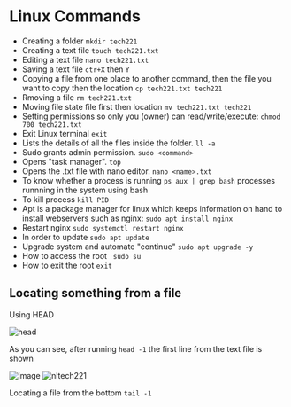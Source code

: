 # Linux Commands

- Creating a folder
`mkdir tech221`
- Creating a text file
`touch tech221.txt`
- Editing a text file
`nano tech221.txt`
- Saving a text file 
`ctr+X` then `Y`
- Copying a file from one place to another command, then the file you want to copy then the location
`cp tech221.txt tech221`
- Rmoving a file
`rm tech221.txt`
- Moving file state file first then location 
`mv tech221.txt tech221`
- Setting permissions so only you (owner) can read/write/execute:
`chmod 700 tech221.txt`
- Exit Linux terminal
`exit`
- Lists the details of all the files inside the folder.
`ll -a`
- Sudo grants admin permission.
`sudo <command>`
- Opens "task manager".
`top`
- Opens the .txt file with nano editor.
`nano <name>.txt`
- To know whether a process is running 
`ps aux | grep bash` processes runnning in the system using bash
- To kill process
`kill PID`
- Apt is a package manager for linux which keeps information on hand to install webservers such as nginx:
`sudo apt install nginx`
- Restart nginx
`sudo systemctl restart nginx`
- In order to update
`sudo apt update`
- Upgrade system and automate "continue"
`sudo apt upgrade -y`
- How to access the root
` sudo su`
- How to exit the root
`exit`



## Locating something from a file

Using HEAD

![head](https://user-images.githubusercontent.com/129324316/231771200-534084ec-3aa9-450c-a6c7-8cbd41ed0636.png)

As you can see, after running `head -1` the first line from the text file is shown


![image](https://user-images.githubusercontent.com/129324316/231772034-5fd897c1-c0bd-4905-bf80-f20f4d022099.png)
![nltech221](https://user-images.githubusercontent.com/129324316/231772066-99935934-b835-4d43-bf1e-52fd47c224e5.png)

Locating a file from the bottom
`tail -1`
